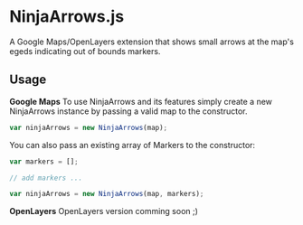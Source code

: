 NinjaArrows.js
==============

A Google Maps/OpenLayers extension that shows small arrows at the map's egeds indicating out of bounds markers.

Usage
-----

**Google Maps**
To use NinjaArrows and its features simply create a new NinjaArrows instance by passing a valid map to the constructor.
```javascript
var ninjaArrows = new NinjaArrows(map);
```

You can also pass an existing array of Markers to the constructor:
```javascript
var markers = [];

// add markers ...

var ninjaArrows = new NinjaArrows(map, markers);
```

**OpenLayers**
OpenLayers version comming soon ;)
